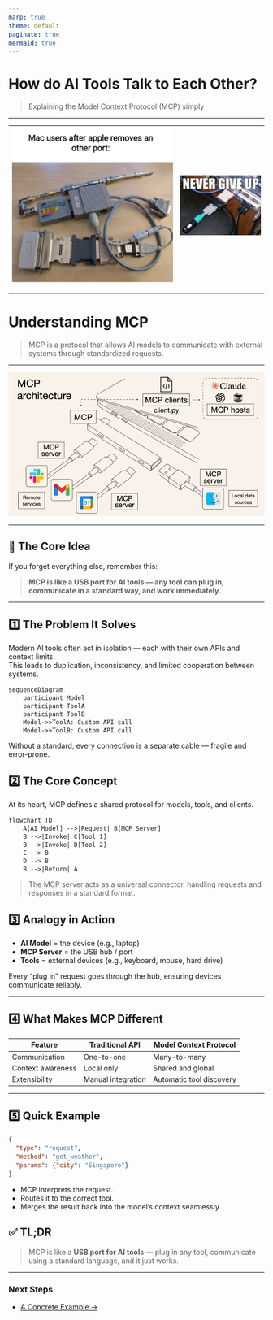 ```yaml
---
marp: true
theme: default
paginate: true
mermaid: true
---
```


# How do AI Tools Talk to Each Other?

> Explaining the Model Context Protocol (MCP) simply

---

| ![image-1](image-1.png) | ![image-3](image-3.png) |
|-------------------------|-------------------------|

---


# Understanding MCP

> MCP is a protocol that allows AI models to communicate with external systems through standardized requests.

---

![alt text](image.png)

---

## 🎯 The Core Idea
If you forget everything else, remember this:

> **MCP is like a USB port for AI tools — any tool can plug in, communicate in a standard way, and work immediately.**

---

## 1️⃣ The Problem It Solves
Modern AI tools often act in isolation — each with their own APIs and context limits.  
This leads to duplication, inconsistency, and limited cooperation between systems.

```mermaid
sequenceDiagram
    participant Model
    participant ToolA
    participant ToolB
    Model->>ToolA: Custom API call
    Model->>ToolB: Custom API call
```

Without a standard, every connection is a separate cable — fragile and error-prone.

## 2️⃣ The Core Concept

At its heart, MCP defines a shared protocol for models, tools, and clients.

```mermaid
flowchart TD
    A[AI Model] -->|Request| B[MCP Server]
    B -->|Invoke| C[Tool 1]
    B -->|Invoke| D[Tool 2]
    C --> B
    D --> B
    B -->|Return| A
```
> The MCP server acts as a universal connector, handling requests and responses in a standard format.

## 3️⃣ Analogy in Action
- **AI Model** = the device (e.g., laptop)  
- **MCP Server** = the USB hub / port  
- **Tools** = external devices (e.g., keyboard, mouse, hard drive)  

Every “plug in” request goes through the hub, ensuring devices communicate reliably.

---

## 4️⃣ What Makes MCP Different
| Feature | Traditional API | Model Context Protocol |
|----------|----------------|------------------------|
| Communication | One-to-one | Many-to-many |
| Context awareness | Local only | Shared and global |
| Extensibility | Manual integration | Automatic tool discovery |

---

## 5️⃣ Quick Example
```json
{
  "type": "request",
  "method": "get_weather",
  "params": {"city": "Singapore"}
}
```
- MCP interprets the request.
- Routes it to the correct tool.
- Merges the result back into the model’s context seamlessly.

## ✅ TL;DR
> MCP is like a **USB port for AI tools** — plug in any tool, communicate using a standard language, and it just works.

---

### Next Steps
- [A Concrete Example →](a-concrete-example.md)  
